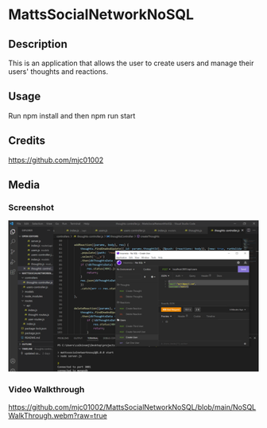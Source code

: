 # MattsSocialNetworkNoSQL

## Description
This is an application that allows the user to create users and manage their users' thoughts and reactions.

## Usage
Run npm install and then npm run start

## Credits
https://github.com/mjc01002

## Media
### Screenshot
![Image of Website](https://github.com/mjc01002/MattsSocialNetworkNoSQL/blob/main/NOSQL.PNG?raw=true)

### Video Walkthrough
https://github.com/mjc01002/MattsSocialNetworkNoSQL/blob/main/NoSQLWalkThrough.webm?raw=true

